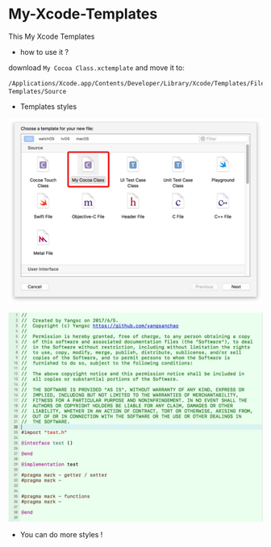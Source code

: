 # My-Xcode-Templates
This My Xcode Templates

- how to use it ?
 
 download  `My Cocoa Class.xctemplate` and move it to:
  ```
  /Applications/Xcode.app/Contents/Developer/Library/Xcode/Templates/File Templates/Source 
  ```
- Templates styles 

![command + n](image/1.png)

![styles](image/2.png)

- You can do more styles !
